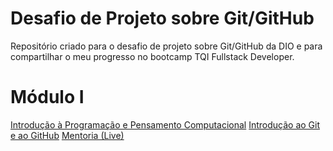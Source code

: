 # Desafio de Projeto sobre Git/GitHub

Repositório criado para o desafio de projeto sobre Git/GitHub da DIO e para compartilhar o meu progresso no bootcamp TQI Fullstack Developer.

# Módulo I

[Introdução à Programação e Pensamento Computacional]([)
[Introdução ao Git e ao GitHub]()
[Mentoria (Live)]()
